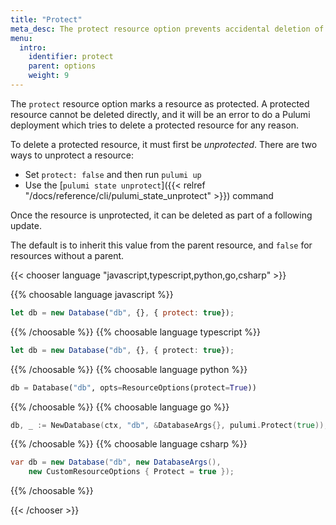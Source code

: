 ```yaml
---
title: "Protect"
meta_desc: The protect resource option prevents accidental deletion of a resource by marking it as protected.
menu:
  intro:
    identifier: protect
    parent: options
    weight: 9
---
```


The `protect` resource option marks a resource as protected. A protected resource cannot be deleted directly, and it will be an error to do a Pulumi deployment which tries to delete a protected resource for any reason.

To delete a protected resource, it must first be *unprotected*.  There are two ways to unprotect a resource:

* Set `protect: false` and then run `pulumi up`
* Use the [`pulumi state unprotect`]({{< relref "/docs/reference/cli/pulumi_state_unprotect" >}}) command

Once the resource is unprotected, it can be deleted as part of a following update.

The default is to inherit this value from the parent resource, and `false` for resources without a parent.

{{< chooser language "javascript,typescript,python,go,csharp" >}}

{{% choosable language javascript %}}

```javascript
let db = new Database("db", {}, { protect: true});
```

{{% /choosable %}}
{{% choosable language typescript %}}

```typescript
let db = new Database("db", {}, { protect: true});
```

{{% /choosable %}}
{{% choosable language python %}}

```python
db = Database("db", opts=ResourceOptions(protect=True))
```

{{% /choosable %}}
{{% choosable language go %}}

```go
db, _ := NewDatabase(ctx, "db", &DatabaseArgs{}, pulumi.Protect(true));
```

{{% /choosable %}}
{{% choosable language csharp %}}

```csharp
var db = new Database("db", new DatabaseArgs(),
    new CustomResourceOptions { Protect = true });
```

{{% /choosable %}}

{{< /chooser >}}
